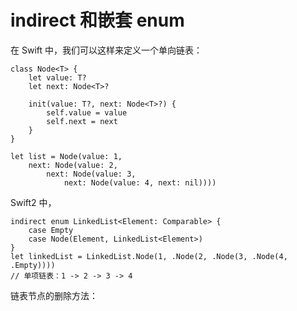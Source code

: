 # indirect 和嵌套 enum

在 Swift 中，我们可以这样来定义一个单向链表：

	class Node<T> {
	    let value: T?
	    let next: Node<T>?
	    
	    init(value: T?, next: Node<T>?) {
	        self.value = value
	        self.next = next
	    }
	}
	
	let list = Node(value: 1,
	    next: Node(value: 2,
	        next: Node(value: 3,
	            next: Node(value: 4, next: nil))))
	            
Swift2 中，

	indirect enum LinkedList<Element: Comparable> {
	    case Empty
	    case Node(Element, LinkedList<Element>)
	}
	let linkedList = LinkedList.Node(1, .Node(2, .Node(3, .Node(4, .Empty))))
	// 单项链表：1 -> 2 -> 3 -> 4
	
链表节点的删除方法：

